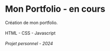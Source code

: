 # Mon Portfolio - en cours

Création de mon portfolio.<br>
<br>
HTML - CSS - Javascript <br>
<br>
<i>Projet personnel - 2024</i>
